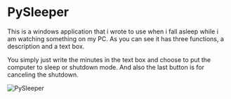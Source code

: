 # PySleeper
This is a windows application that i wrote to use when i fall asleep while i am watching something on my PC. As you can see it has three functions, a description and a text box.

You simply just write the minutes in the text box and choose to put the computer to sleep or shutdown mode. And also the last button is for canceling the shutdown.


![PySleeper](https://user-images.githubusercontent.com/64156908/149823761-425fb387-49ef-4641-93c7-66455c0db479.gif)
